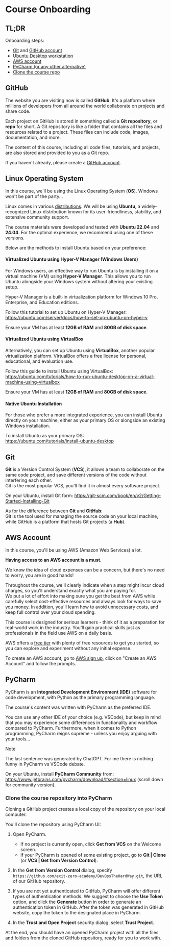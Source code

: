 # Course Onboarding

## TL;DR

Onboarding steps:

- [Git](#git) and [GitHub account](#GitHub)
- [Ubuntu Desktop workstation](#linux-operating-system)
- [AWS account](#aws-account)
- [PyCharm (or any other alternative)](#pycharm)
- [Clone the course repo](#clone-the-course-repository-into-pycharm)

## GitHub

The website you are visiting now is called **GitHub**.
It's a platform where millions of developers from all around the world collaborate on projects and share code. 

Each project on GitHub is stored in something called a **Git repository**, or **repo** for short. 
A Git repository is like a folder that contains all the files and resources related to a project.
These files can include code, images, documentation, and more.

The content of this course, including all code files, tutorials, and projects, are also stored and provided to you as a Git repo.

If you haven't already, please create a [GitHub account](https://github.com/).

## Linux Operating System

In this course, we'll be using the Linux Operating System (**OS**). Windows won't be part of the party...

Linux comes in various [distributions](https://en.wikipedia.org/wiki/Linux_distribution). 
We will be using **Ubuntu**, a widely-recognized Linux distribution known for its user-friendliness, stability, and extensive community support. 

The course materials were developed and tested with **Ubuntu 22.04** and **24.04**.
For the optimal experience, we recommend using one of these versions.

Below are the methods to install Ubuntu based on your preference:

#### Virtualized Ubuntu using Hyper-V Manager (Windows Users)

For Windows users, an effective way to run Ubuntu is by installing it on a virtual machine (VM) using **Hyper-V Manager**.
This allows you to run Ubuntu alongside your Windows system without altering your existing setup.

Hyper-V Manager is a built-in virtualization platform for Windows 10 Pro, Enterprise, and Education editions.

Follow this tutorial to set up Ubuntu on Hyper-V Manager:   
https://ubuntu.com/server/docs/how-to-set-up-ubuntu-on-hyper-v

Ensure your VM has at least **12GB of RAM** and **80GB of disk space**.

#### Virtualized Ubuntu using VirtualBox

Alternatively, you can set up Ubuntu using **VirtualBox**, another popular virtualization platform. 
VirtualBox offers a free license for personal, educational, and evaluation use.

Follow this guide to install Ubuntu using VirtualBox:   
https://ubuntu.com/tutorials/how-to-run-ubuntu-desktop-on-a-virtual-machine-using-virtualbox

Ensure your VM has at least **12GB of RAM** and **80GB of disk space**.

#### Native Ubuntu Installation

For those who prefer a more integrated experience, you can install Ubuntu directly on your machine, either as your primary OS or alongside an existing Windows installation.

To install Ubuntu as your primary OS:   
https://ubuntu.com/tutorials/install-ubuntu-desktop

## Git

**Git** is a Version Control System (**VCS**), it allows a team to collaborate on the same code project, and save different versions of the code without interfering each other.  
Git is the most popular VCS, you'll find it in almost every software project. 

On your Ubuntu, install Git form: https://git-scm.com/book/en/v2/Getting-Started-Installing-Git

As for the difference between **Git** and **GitHub**:   
Git is the tool used for managing the source code on your local machine, while GitHub is a platform that hosts Git projects (a **Hub**).

## AWS Account

In this course, you'll be using AWS (Amazon Web Services) a lot.

**Having access to an AWS account is a must.** 

We know the idea of cloud expenses can be a concern, but there's no need to worry, you are in good hands!

Throughout the course, we'll clearly indicate when a step might incur cloud charges, so you'll understand exactly what you are paying for.  
We put a lot of effort into making sure you get the best from AWS while carefully select cost-effective resources and always look for ways to save you money.
In addition, you'll learn how to avoid unnecessary costs, and keep full control over your cloud spending.

This course is designed for serious learners - think of it as a preparation for real-world work in the industry. 
You’ll gain practical skills just as professionals in the field use AWS on a daily basis.

AWS offers a [free tier](https://aws.amazon.com/free/) with plenty of free resources to get you started, so you can explore and experiment without any initial expense.

To create an AWS account, go to [AWS sign up](https://aws.amazon.com/), click on "Create an AWS Account" and follow the prompts.

## PyCharm

PyCharm is an **Integrated Development Environment (IDE)** software for code development, with Python as the primary programming language. 

The course's content was written with PyCharm as the preferred IDE. 

You can use any other IDE of your choice (e.g. VSCode), but keep in mind that you may experience some differences in functionality and workflow compared to PyCharm.
Furthermore, when it comes to Python programming, PyCharm reigns supreme - unless you enjoy arguing with your tools...

> [!NOTE]
> The last sentence was generated by ChatGPT. For me there is nothing funny in PyCharm vs VSCode debate.

On your Ubuntu, install **PyCharm Community** from: https://www.jetbrains.com/pycharm/download/#section=linux (scroll down for community version).

### Clone the course repository into PyCharm

Cloning a GitHub project creates a local copy of the repository on your local computer.

You'll clone the repository using PyCharm UI:

1. Open PyCharm. 
    - If no project is currently open, click **Get from VCS** on the Welcome screen.
    - If your PyCharm is opened of some existing project, go to **Git | Clone** (or **VCS | Get from Version Control**).

2. In the **Get from Version Control** dialog, specify `https://github.com/exit-zero-academy/DevOpsTheHardWay.git`, the URL of our GitHub repository. 
2. If you are not yet authenticated to GitHub, PyCharm will offer different types of authentication methods. 
   We suggest to choose the **Use Token** option, and click the **Generate** button in order to generate an authentication token in GitHub. 
   After the token was generated in GitHub website, copy the token to the designated place in PyCharm. 
3. In the **Trust and Open Project** security dialog, select **Trust Project**. 

At the end, you should have an opened PyCharm project with all the files and folders from the cloned GitHub repository, ready for you to work with.
